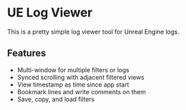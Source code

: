# UE Log Viewer

This is a pretty simple log viewer tool for Unreal Engine logs.

## Features
- Multi-window for multiple filters or logs
- Synced scrolling with adjacent filtered views
- View timestamp as time since app start
- Bookmark lines and write comments on them
- Save, copy, and load filters
